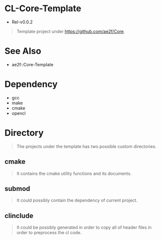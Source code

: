 # CL-Core-Template
- Rel-v0.0.2
> Template project under https://github.com/ae2f/Core.

# See Also
- ae2f::Core-Template

# Dependency
- gcc
- make
- cmake
- opencl

# Directory
> The projects under the template has two possible custom directories.

## cmake
> It contains the cmake utility functions and its documents.

## submod
> It could possibly contain the dependency of current project.

## clinclude
> It could be possibly generated in order to copy all of header files in order to preprocess the cl code.